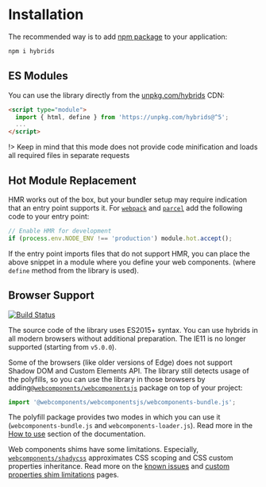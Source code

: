 # Installation

The recommended way is to add [npm package](https://www.npmjs.com/package/hybrids) to your application:

```bash
npm i hybrids
```

## ES Modules

You can use the library directly from the [unpkg.com/hybrids](https://unpkg.com/hybrids@^5) CDN:

```html
<script type="module">
  import { html, define } from 'https://unpkg.com/hybrids@^5';
  ...
</script>
```

!> Keep in mind that this mode does not provide code minification and loads all required files in separate requests

## Hot Module Replacement

HMR works out of the box, but your bundler setup may require indication that an entry point supports it. For [`webpack`](https://webpack.js.org) and [`parcel`](https://parceljs.org/) add the following code to your entry point:

```javascript
// Enable HMR for development
if (process.env.NODE_ENV !== 'production') module.hot.accept();
```

If the entry point imports files that do not support HMR, you can place the above snippet in a module where you define your web components. (where `define` method from the library is used).

## Browser Support

[![Build Status](https://app.saucelabs.com/browser-matrix/hybrids.svg)](https://app.saucelabs.com/open_sauce/user/hybrids/builds)

The source code of the library uses ES2015+ syntax. You can use hybrids in all modern browsers without additional preparation. The IE11 is no longer supported (starting from `v5.0.0`).

Some of the browsers (like older versions of Edge) does not support Shadow DOM and Custom Elements API. The library still detects usage of the polyfills, so you can use the library in those browsers by adding[`@webcomponents/webcomponentsjs`](https://github.com/webcomponents/webcomponentsjs) package on top of your project:

```javascript
import '@webcomponents/webcomponentsjs/webcomponents-bundle.js';
```

The polyfill package provides two modes in which you can use it (`webcomponents-bundle.js` and `webcomponents-loader.js`). Read more in the [How to use](https://github.com/webcomponents/polyfills/tree/master/packages/webcomponentsjs#how-to-use) section of the documentation.

Web components shims have some limitations. Especially, [`webcomponents/shadycss`](https://github.com/webcomponents/polyfills/tree/master/packages/shadycss#shadycss) approximates CSS scoping and CSS custom properties inheritance. Read more on the [known issues](https://github.com/webcomponents/polyfills/tree/master/packages/webcomponentsjs#known-issues) and [custom properties shim limitations](https://www.polymer-project.org/3.0/docs/devguide/custom-css-properties#custom-properties-shim-limitations) pages.